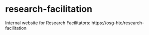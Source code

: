 # research-facilitation

Internal website for Research Facilitators: https://osg-htc/research-facilitation
